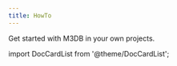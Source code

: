 ```yaml
---
title: HowTo
---
```


Get started with M3DB in your own projects.

import DocCardList from '@theme/DocCardList';

<DocCardList />
